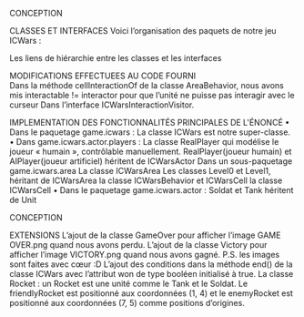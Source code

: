 CONCEPTION

CLASSES ET INTERFACES
Voici l’organisation des paquets de notre jeu ICWars :

Les liens de hiérarchie entre les classes et les interfaces  

MODIFICATIONS EFFECTUEES AU CODE FOURNI  
Dans la méthode cellInteractionOf de la classe AreaBehavior, nous avons mis 
interactable != interactor pour que l’unité ne puisse pas interagir avec le curseur 
Dans l’interface ICWarsInteractionVisitor.


IMPLEMENTATION DES FONCTIONNALITÉS PRINCIPALES DE L'ÉNONCÉ
•	Dans le paquetage game.icwars :
La classe ICWars est notre super-classe.
•	Dans game.icwars.actor.players :
La classe RealPlayer qui modélise le joueur « humain », contrôlable manuellement.
RealPlayer(joueur humain) et AIPlayer(joueur artificiel) héritent de ICWarsActor
Dans un sous-paquetage game.icwars.area
La classe ICWarsArea
Les classes Level0 et Level1, héritant de ICWarsArea
la classe ICWarsBehavior et ICWarsCell
la classe ICWarsCell
•	Dans le paquetage game.icwars.actor :
Soldat et Tank héritent de Unit




CONCEPTION

EXTENSIONS
L’ajout de la classe GameOver pour afficher l’image GAME OVER.png quand nous avons perdu.
L’ajout de la classe Victory pour afficher l’image VICTORY.png quand nous avons gagné.
P.S. les images sont faites avec cœur :D
L’ajout des conditions dans la méthode end() de la classe ICWars avec l’attribut won de type booléen initialisé à true.
La classe Rocket : un Rocket est une unité comme le Tank et le Soldat. Le friendlyRocket est positionné aux coordonnées (1, 4) et le enemyRocket est positionné aux coordonnées (7, 5) comme positions d’origines.
